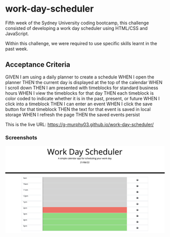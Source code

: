 # work-day-scheduler
Fifth week of the Sydney University coding bootcamp, this challenge consisted of developing a work day scheduler using HTML/CSS and JavaScript.

Within this challenge, we were required to use specific skills learnt in the past week. 

## Acceptance Criteria
GIVEN I am using a daily planner to create a schedule
WHEN I open the planner
THEN the current day is displayed at the top of the calendar
WHEN I scroll down
THEN I am presented with timeblocks for standard business hours
WHEN I view the timeblocks for that day
THEN each timeblock is color coded to indicate whether it is in the past, present, or future
WHEN I click into a timeblock
THEN I can enter an event
WHEN I click the save button for that timeblock
THEN the text for that event is saved in local storage
WHEN I refresh the page
THEN the saved events persist

This is the live URL:  https://g-murphy03.github.io/work-day-scheduler/

### Screenshots
![Screenshot 1](/assets/images/Screenshot-1.png)